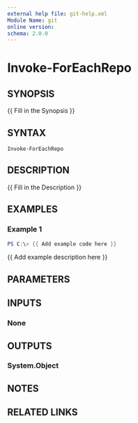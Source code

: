 ```yaml
---
external help file: git-help.xml
Module Name: git
online version:
schema: 2.0.0
---
```


# Invoke-ForEachRepo

## SYNOPSIS
{{ Fill in the Synopsis }}

## SYNTAX

```
Invoke-ForEachRepo
```

## DESCRIPTION
{{ Fill in the Description }}

## EXAMPLES

### Example 1
```powershell
PS C:\> {{ Add example code here }}
```

{{ Add example description here }}

## PARAMETERS

## INPUTS

### None

## OUTPUTS

### System.Object
## NOTES

## RELATED LINKS

